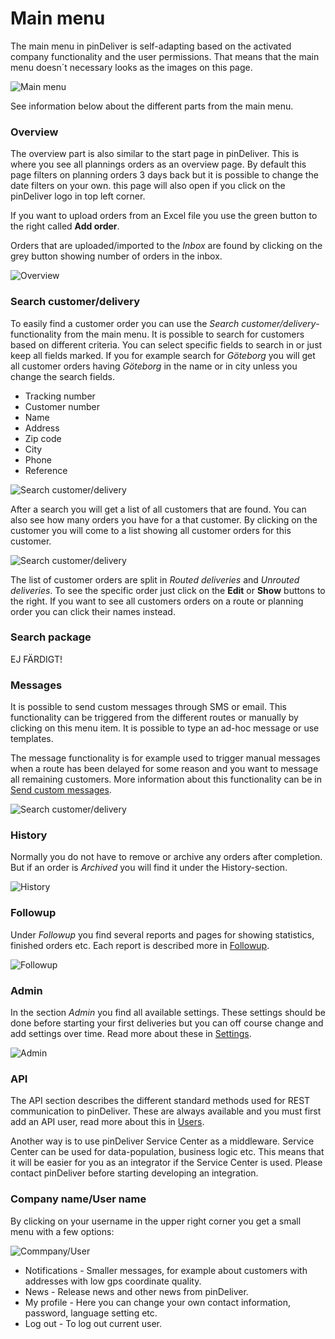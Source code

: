 # Main menu

The main menu in pinDeliver is self-adapting based on the activated company functionality and the user permissions. That means that the main menu doesn´t necessary looks as the images on this page.

![Main menu](/images/main_menu.png)

See information below about the different parts from the main menu.

### Overview
The overview part is also similar to the start page in pinDeliver. This is where you see all plannings orders as an overview page. By default this page filters on planning orders 3 days back but it is possible to change the date filters on your own. this page will also open if you click on the pinDeliver logo in top left corner.

If you want to upload orders from an Excel file you use the green button to the right called **Add order**.

Orders that are uploaded/imported to the *Inbox* are found by clicking on the grey button showing number of orders in the inbox.

![Overview](/images/main_menu_overview.png)

### Search customer/delivery
To easily find a customer order you can use the *Search customer/delivery*-functionality from the main menu. It is possible to search for customers based on different criteria. You can select specific fields to search in or just keep all fields marked. If you for example search for *Göteborg* you will get all customer orders having *Göteborg* in the name or in city unless you change the search fields.

* Tracking number
* Customer number
* Name
* Address
* Zip code
* City
* Phone
* Reference    

![Search customer/delivery](/images/main_menu_search_customer_delivery.png)

After a search you will get a list of all customers that are found. You can also see how many orders you have for a that customer. By clicking on the customer you will come to a list showing all customer orders for this customer.

![Search customer/delivery](/images/main_menu_search_customer_delivery2.png)

The list of customer orders are split in *Routed deliveries* and *Unrouted deliveries*. To see the specific order just click on the **Edit** or **Show** buttons to the right. If you want to see all customers orders on a route or planning order you can click their names instead.

### Search package

EJ FÄRDIGT!

### Messages
It is possible to send custom messages through SMS or email. This functionality can be triggered from the different routes or manually by clicking on this menu item. It is possible to type an ad-hoc message or use templates.

The message functionality is for example used to trigger manual messages when a route has been delayed for some reason and you want to message all remaining customers.
More information about this functionality can be in [Send custom messages](send_custom_messages.md).

![Search customer/delivery](/images/main_menu_messages.png)

### History
Normally you do not have to remove or archive any orders after completion. But if an order is *Archived* you will find it under the History-section.

![History](/images/main_menu_history.png)

### Followup
Under *Followup* you find several reports and pages for showing statistics, finished orders etc. Each report is described more in [Followup](followup.md).

![Followup](/images/main_menu_followup.png)

### Admin
In the section *Admin* you find all available settings. These settings should be done before starting your first deliveries but you can off course change and add settings over time. Read more about these in [Settings](settings.md).

![Admin](/images/main_menu_admin.png)

### API
The API section describes the different standard methods used for REST communication to pinDeliver. These are always available and you must first add an API user, read more about this in [Users](users.md).

Another way is to use pinDeliver Service Center as a middleware. Service Center can be used for data-population, business logic etc. This means that it will be easier for you as an integrator if the Service Center is used. Please contact pinDeliver before starting developing an integration.

### Company name/User name
By clicking on your username in the upper right corner you get a small menu with a few options:

![Commpany/User](/images/main_menu_companyname_username.png)

* Notifications - Smaller messages, for example about customers with addresses with low gps coordinate quality.
* News - Release news and other news from pinDeliver.
* My profile - Here you can change your own contact information, password, language setting etc.
* Log out - To log out current user.
